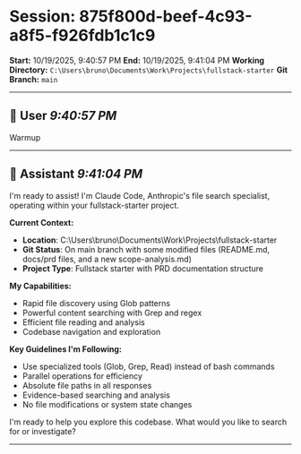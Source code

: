 # Session: 875f800d-beef-4c93-a8f5-f926fdb1c1c9

**Start:** 10/19/2025, 9:40:57 PM
**End:** 10/19/2025, 9:41:04 PM
**Working Directory:** `C:\Users\bruno\Documents\Work\Projects\fullstack-starter`
**Git Branch:** `main`

---

## 👤 User _9:40:57 PM_

Warmup

---

## 🤖 Assistant _9:41:04 PM_

I'm ready to assist! I'm Claude Code, Anthropic's file search specialist, operating within your fullstack-starter project.

**Current Context:**
- **Location**: C:\Users\bruno\Documents\Work\Projects\fullstack-starter
- **Git Status**: On main branch with some modified files (README.md, docs/prd files, and a new scope-analysis.md)
- **Project Type**: Fullstack starter with PRD documentation structure

**My Capabilities:**
- Rapid file discovery using Glob patterns
- Powerful content searching with Grep and regex
- Efficient file reading and analysis
- Codebase navigation and exploration

**Key Guidelines I'm Following:**
- Use specialized tools (Glob, Grep, Read) instead of bash commands
- Parallel operations for efficiency
- Absolute file paths in all responses
- Evidence-based searching and analysis
- No file modifications or system state changes

I'm ready to help you explore this codebase. What would you like to search for or investigate?

---

